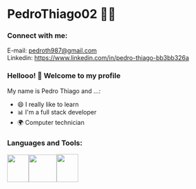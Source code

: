 
# PedroThiago02 :man_technologist:
<h3 align="left">Connect with me:</h3>
<p align="left">
</p>

 E-mail: pedroth987@gmail.com<br>
Linkedin: https://www.linkedin.com/in/pedro-thiago-bb3bb326a

### Hellooo! 👋 Welcome to my profile

My name is Pedro Thiago and ...:

 - 😄 I really like to learn
 - 📊 I'm a full stack developer
 - 🌍 Computer technician

<h3 align="left">Languages and Tools:
</h3>
<p align="left"><img src="https://upload.wikimedia.org/wikipedia/commons/thumb/d/d5/CSS3_logo_and_wordmark.svg/1452px-CSS3_logo_and_wordmark.svg.png" width="50" height="64"><img src="https://i.ibb.co/gFmx3Vb/HTML5-logo-and-wordmark-svg.png" width="65" height="64"><img src="https://icon-library.com/images/js-icon/js-icon-26.jpg" width="50" height="65"> 
